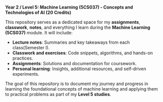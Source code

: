 **Year 2 / Level 5: Machine Learning (5CS037) - Concepts and Technologies of AI (20 Credits)**  

This repository serves as a dedicated space for my **assignments**, **classwork**, **notes**, and everything I learn during the **Machine Learning (5CS037)** module. It will include:  
- **Lecture notes**: Summaries and key takeaways from each class(Semester I).  
- **Classwork and exercises**: Code snippets, algorithms, and hands-on practices.  
- **Assignments**: Solutions and documentation for coursework.  
- **Personal learning**: Insights, additional resources, and self-driven experiments.  

The goal of this repository is to document my journey and progress in learning the foundational concepts of machine learning and applying them to practical problems as part of my **Level 5 studies**.  
